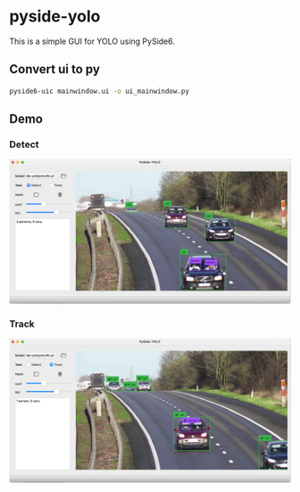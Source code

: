 # pyside-yolo
This is a simple GUI for YOLO using PySide6.  
## Convert ui to py
```bash
pyside6-uic mainwindow.ui -o ui_mainwindow.py
```
## Demo
### Detect
![detect](./pics/detect.png)
### Track
![track](./pics/track.png)